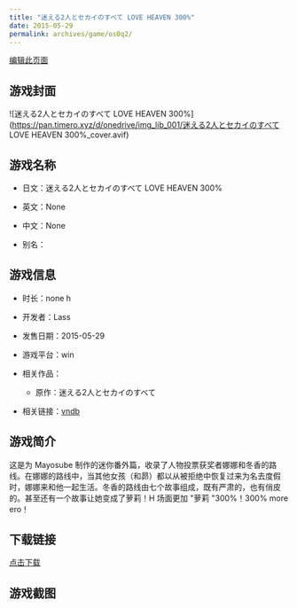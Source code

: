 ```yaml
---
title: "迷える2人とセカイのすべて LOVE HEAVEN 300%"
date: 2015-05-29
permalink: archives/game/os0q2/
---
```

[编辑此页面](https://github.com/ACG-3/ADV3-source/blob/main/source/_posts/%E8%BF%B7%E3%81%88%E3%82%8B2%E4%BA%BA%E3%81%A8%E3%82%BB%E3%82%AB%E3%82%A4%E3%81%AE%E3%81%99%E3%81%B9%E3%81%A6%20LOVE%20HEAVEN%20300%25.md)

## 游戏封面

![迷える2人とセカイのすべて LOVE HEAVEN 300%](https://pan.timero.xyz/d/onedrive/img_lib_001/迷える2人とセカイのすべて LOVE HEAVEN 300%_cover.avif)


## 游戏名称

- 日文：迷える2人とセカイのすべて LOVE HEAVEN 300%
- 英文：None
- 中文：None

- 别名：


## 游戏信息

- 时长：none h
- 开发者：Lass
- 发售日期：2015-05-29
- 游戏平台：win
- 相关作品：
   - 原作：迷える2人とセカイのすべて

- 相关链接：[vndb](https://vndb.org/v16883)


## 游戏简介

这是为 Mayosube 制作的迷你番外篇，收录了人物投票获奖者娜娜和冬香的路线。在娜娜的路线中，当其他女孩（和昴）都以从被拒绝中恢复过来为名去度假时，娜娜来和他一起生活。冬香的路线由七个故事组成，既有严肃的，也有俏皮的。甚至还有一个故事让她变成了萝莉！H 场面更加 "萝莉 "300%！300% more ero！




## 下载链接

[点击下载](https://pan.timero.xyz/onedrive/adv_lib_001/%E8%BF%B7%E3%81%88%E3%82%8B2%E4%BA%BA%E3%81%A8%E3%82%BB%E3%82%AB%E3%82%A4%E3%81%AE%E3%81%99%E3%81%B9%E3%81%A6%20LOVE%20HEAVEN%20300%25)


## 游戏截图


